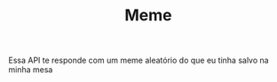 ---
title: Meme
href: api/meme
methods: GET
status: failing
body: Essa API te responde com um meme aleatório do que eu tinha salvo na minha mesa
createdAt: 21/SET/23
updatedAt: 21/SET/23
---